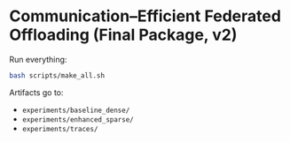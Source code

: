 # Communication–Efficient Federated Offloading (Final Package, v2)
Run everything:
```bash
bash scripts/make_all.sh
```
Artifacts go to:
- `experiments/baseline_dense/`
- `experiments/enhanced_sparse/`
- `experiments/traces/`
